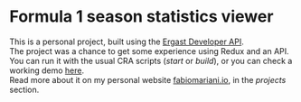 # Formula 1 season statistics viewer
This is a personal project, built using the [Ergast Developer API](http://ergast.com/mrd/).  
The project was a chance to get some experience using Redux and an API.
You can run it with the usual CRA scripts (*start* or *build*), or you can check a working demo [here](..).  
Read more about it on my personal website [fabiomariani.io](https://www.fabiomariani.io), in the *projects* section.